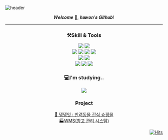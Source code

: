 
<!-- 헤더 -->
![header](https://capsule-render.vercel.app/api?type=slice&color=auto&height=200&section=header&text=𝐇𝐞𝐥𝐥𝐨&desc=𝕀'𝕞%20ℍ𝕒𝕨𝕠𝕟%20,%20𝔹𝕒𝕔𝕜𝕖𝕟𝕕%20𝔻𝕖𝕧𝕖𝕝𝕠𝕡𝕖𝕣&fontSize=60&rotate=14&fontAlignY=25&fontAlign=75&descAlignY=43&descAlign=80&&animation=twinkling)

<div align=center>
<!--소개-->
 𝑾𝒆𝒍𝒄𝒐𝒎𝒆 🫶, 𝒉𝒂𝒘𝒐𝒏'𝒔 𝑮𝒊𝒕𝒉𝒖𝒃!


 ---
 
 <!--기술스택-->
 ### ⚒Skill & Tools

<!--백엔드-->
<img src="https://img.shields.io/badge/JAVA-007396?style=for-the-badge&logo=java&logoColor=white">
<img src="https://img.shields.io/badge/Spring-6DB33F?style=for-the-badge&logo=Spring&logoColor=white">
<br>
<img src="https://img.shields.io/badge/javascript-F7DF1E?style=for-the-badge&logo=javascript&logoColor=white">
<img src="https://img.shields.io/badge/jquery-0769AD?style=for-the-badge&logo=jquery&logoColor=white">
<img src="https://img.shields.io/badge/html5-E34F26?style=for-the-badge&logo=html5&logoColor=white">
<img src="https://img.shields.io/badge/css-1572B6?style=for-the-badge&logo=css3&logoColor=white">
<br>
<img src="https://img.shields.io/badge/MySQL-4479A1?style=for-the-badge&logo=MySQL&logoColor=white">
<img src="https://img.shields.io/badge/Oracle-F80000?style=for-the-badge&logo=oracle&logoColor=white">
<br>
<img src="https://img.shields.io/badge/Eclipse-2C2255?style=for-the-badge&logo=Eclipse%20IDE&logoColor=white">
<img src="https://img.shields.io/badge/github-181717?style=for-the-badge&logo=github&logoColor=white">
<img src="https://img.shields.io/badge/aws-232F3E?style=for-the-badge&logo=aws&logoColor=white">

### 💻I'm studying..
<img src="https://img.shields.io/badge/Node%20JS-339933?style=for-the-badge&logo=nodedotjs&logoColor=white">



### Project<br>
[🐶 댕댕잇 : 반려동물 간식 쇼핑몰](https://github.com/trumpetflor/DangDangEat_Spring) <BR>
[🏭WMS(창고 관리 시스템)](https://github.com/trumpetflor/MUHAN-WMS_SYSTEM)

</div>

<!--방문자수-->
<div align=right>
 
[![Hits](https://hits.seeyoufarm.com/api/count/incr/badge.svg?url=https%3A%2F%2Fgithub.com%2Ftrumpetflor&count_bg=%23969EF8&title_bg=%236F6E6E&icon=&icon_color=%23E7E7E7&title=hits&edge_flat=false)](https://hits.seeyoufarm.com)

</div>
